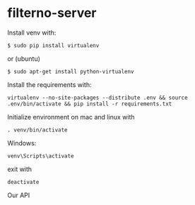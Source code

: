 # filterno-server

Install venv with:
```
$ sudo pip install virtualenv
```
or (ubuntu)
```
$ sudo apt-get install python-virtualenv
```
Install the requirements with:
```
virtualenv --no-site-packages --distribute .env && source .env/bin/activate && pip install -r requirements.txt
```

Initialize environment on mac and linux with
```
. venv/bin/activate
```
Windows:
```
venv\Scripts\activate
```
exit with
```
deactivate
```


Our API

